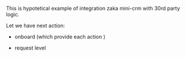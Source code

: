 
  This is hypotetical example of integration zaka mini-crm with 30rd party logic.

Let we have next action:

   - onboard  (which provide each action )

   - request level 
   

